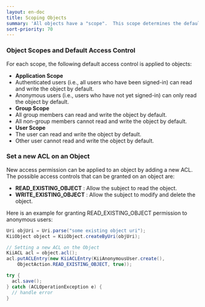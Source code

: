 ```yaml
---
layout: en-doc
title: Scoping Objects
summary: 'All objects have a "scope".  This scope determines the default access control applied to the object upon its creation. For example, an object created in an "Application Scope" bucket will have "Application Scope".'
sort-priority: 70
---
```

### Object Scopes and Default Access Control

For each scope, the following default access control is applied to objects:

 * **Application Scope**
  * Authenticated users (i.e., all users who have been signed-in) can read and write the object by default.
  * Anonymous users (i.e., users who have not yet signed-in) can only read the object by default.
 * **Group Scope**
  * All group members can read and write the object by default.
  * All non-group members cannot read and write the object by default.
 * **User Scope**
  * The user can read and write the object by default.
  * Other user cannot read and write the object by default.


### Set a new ACL on an Object

New access permission can be applied to an object by adding a new ACL.  The possible access controls that can be granted on an object are:

 * **READ\_EXISTING\_OBJECT** : Allow the subject to read the object.
 * **WRITE\_EXISTING\_OBJECT** : Allow the subject to modify and delete the object.

Here is an example for granting READ_EXISTING_OBJECT permission to anonymous users:

```java
Uri objUri = Uri.parse("some existing object uri");
KiiObject object = KiiObject.createByUri(objUri);

// Setting a new ACL on the Object
KiiACL acl = object.acl();
acl.putACLEntry(new KiiACLEntry(KiiAnonymousUser.create(),
    ObjectAction.READ_EXISTING_OBJECT, true));

try {
  acl.save();
} catch (ACLOperationException e) {
  // handle error
}
```
